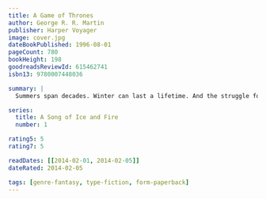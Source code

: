 ```yaml
---
title: A Game of Thrones
author: George R. R. Martin
publisher: Harper Voyager
image: cover.jpg
dateBookPublished: 1996-08-01
pageCount: 780
bookHeight: 198
goodreadsReviewId: 615462741
isbn13: 9780007448036

summary: |
  Summers span decades. Winter can last a lifetime. And the struggle for the Iron Throne has begun. As Warden of the north, Lord Eddard Stark counts it a curse when King Robert bestows on him the office of the Hand. His honour weighs him down at court where a true man does what he will, not what he must, and a dead enemy is a thing of beauty. The old gods have no power in the south, Stark’s family is split and there is treachery at court. Worse, the vengeance-mad heir of the deposed Dragon King has grown to maturity in exile in the Free Cities. He claims the Iron Throne.

series:
  title: A Song of Ice and Fire
  number: 1

rating5: 5
rating7: 5

readDates: [[2014-02-01, 2014-02-05]]
dateRated: 2014-02-05

tags: [genre-fantasy, type-fiction, form-paperback]
---
```

